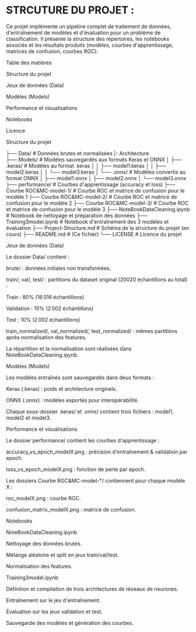 # STRCUTURE DU PROJET :

Ce projet implémente un pipeline complet de traitement de données, d'entraînement de modèles et d'évaluation pour un problème de classification. Il présente la structure des répertoires, les notebooks associés et les résultats produits (modèles, courbes d'apprentissage, matrices de confusion, courbes ROC).

Table des matières

Structure du projet

Jeux de données (Data)

Modèles (Models)

Performance et visualisations

Notebooks

Licence

Structure du projet

├── Data/   # Données brutes et normalisées
|-  Architecture                     
├── Models/                         # Modèles sauvegardés aux formats Keras et ONNX
│   ├── .keras/                     # Modèles au format .keras
│   │   ├── model1.keras
│   │   ├── model2.keras
│   │   └── model3.keras
│   └── .onnx/                      # Modèles convertis au format ONNX
│       ├── model1.onnx
│       ├── model2.onnx
│       └── model3.onnx
├── performance/                    # Courbes d'apprentissage (accuracy et loss)
├── Courbe ROC&MC-model-1/          # Courbe ROC et matrice de confusion pour le modèle 1
├── Courbe ROC&MC-model-2/          # Courbe ROC et matrice de confusion pour le modèle 2
├── Courbe ROC&MC-model-3/          # Courbe ROC et matrice de confusion pour le modèle 3
├── NoteBookDataCleaning.ipynb      # Notebook de nettoyage et préparation des données
├── Training3model.ipynb            # Notebook d'entraînement des 3 modèles et évaluation
├── Project-Structure.md            # Schéma de la structure du projet (en cours)
├── README.md                       # (Ce fichier)
└── LICENSE                         # Licence du projet

Jeux de données (Data)

Le dossier Data/ contient :

brute/ : données initiales non transformées.

train/, val/, test/ : partitions du dataset original (20020 échantillons au total) :

Train : 80% (16 016 échantillons)

Validation : 10% (2 002 échantillons)

Test : 10% (2 002 échantillons)

train_normalized/, val_normalized/, test_normalized/ : mêmes partitions après normalisation des features.

La répartition et la normalisation sont réalisées dans NoteBookDataCleaning.ipynb.

Modèles (Models)

Les modèles entraînés sont sauvegardés dans deux formats :

Keras (.keras) : poids et architecture originels.

ONNX (.onnx) : modèles exportés pour interopérabilité.

Chaque sous-dossier .keras/ et .onnx/ contient trois fichiers : model1, model2 et model3.

Performance et visualisations

Le dossier performance/ contient les courbes d'apprentissage :

accuracy_vs_epoch_modelX.png : précision d'entraînement & validation par epoch.

loss_vs_epoch_modelX.png : fonction de perte par epoch.

Les dossiers Courbe ROC&MC-model-*/ contiennent pour chaque modèle X :

roc_modelX.png : courbe ROC.

confusion_matrix_modelX.png : matrice de confusion.

Notebooks

NoteBookDataCleaning.ipynb

Nettoyage des données brutes.

Mélange aléatoire et split en jeux train/val/test.

Normalisation des features.

Training3model.ipynb

Définition et compilation de trois architectures de réseaux de neurones.

Entraînement sur le jeu d'entraînement.

Évaluation sur les jeux validation et test.

Sauvegarde des modèles et génération des courbes.